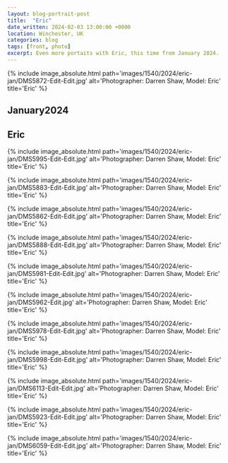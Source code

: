 ```yaml
---
layout: blog-portrait-post
title:  "Eric"
date_written: 2024-02-03 13:00:00 +0000
location: Winchester, UK
categories: blog
tags: [front, photo]
excerpt: Even more portaits with Eric, this time from January 2024.
---
```

<section>
    <p>
        {% include image_absolute.html path='images/1540/2024/eric-jan/DMS5872-Edit-Edit.jpg' alt='Photographer: Darren Shaw, Model: Eric' title='Eric' %}
    </p>
</section>

<section class="title">
    <h2>January<b>2024</b></h2>
    <h1>Eric</h1>
</section>

<section>
    <p>
        {% include image_absolute.html path='images/1540/2024/eric-jan/DMS5995-Edit-Edit.jpg' alt='Photographer: Darren Shaw, Model: Eric' title='Eric' %}
    </p>
</section>

<section class='layout-third'>
    <p>
        {% include image_absolute.html path='images/1540/2024/eric-jan/DMS5883-Edit-Edit.jpg' alt='Photographer: Darren Shaw, Model: Eric' title='Eric' %}
    </p>
    <p>
        {% include image_absolute.html path='images/1540/2024/eric-jan/DMS5862-Edit-Edit.jpg' alt='Photographer: Darren Shaw, Model: Eric' title='Eric' %}
    </p>
    <p>
        {% include image_absolute.html path='images/1540/2024/eric-jan/DMS5888-Edit-Edit.jpg' alt='Photographer: Darren Shaw, Model: Eric' title='Eric' %}
    </p>
</section>

<section>
    <p>
        {% include image_absolute.html path='images/1540/2024/eric-jan/DMS5981-Edit-Edit.jpg' alt='Photographer: Darren Shaw, Model: Eric' title='Eric' %}
    </p>
    <p>
        {% include image_absolute.html path='images/1540/2024/eric-jan/DMS5962-Edit.jpg' alt='Photographer: Darren Shaw, Model: Eric' title='Eric' %}
    </p>
</section>

<section class='layout-half'>
    <p>
        {% include image_absolute.html path='images/1540/2024/eric-jan/DMS5978-Edit-Edit.jpg' alt='Photographer: Darren Shaw, Model: Eric' title='Eric' %}
    </p>
    <p>
        {% include image_absolute.html path='images/1540/2024/eric-jan/DMS5998-Edit-Edit.jpg' alt='Photographer: Darren Shaw, Model: Eric' title='Eric' %}
    </p>
</section>

<section>
    <p>
        {% include image_absolute.html path='images/1540/2024/eric-jan/DMS6113-Edit-Edit.jpg' alt='Photographer: Darren Shaw, Model: Eric' title='Eric' %}
    </p>
    <p>
        {% include image_absolute.html path='images/1540/2024/eric-jan/DMS5923-Edit-Edit.jpg' alt='Photographer: Darren Shaw, Model: Eric' title='Eric' %}
    </p>
    <p>
        {% include image_absolute.html path='images/1540/2024/eric-jan/DMS6059-Edit-Edit.jpg' alt='Photographer: Darren Shaw, Model: Eric' title='Eric' %}
    </p>
</section>